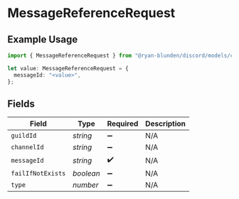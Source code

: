 # MessageReferenceRequest

## Example Usage

```typescript
import { MessageReferenceRequest } from "@ryan-blunden/discord/models/components";

let value: MessageReferenceRequest = {
  messageId: "<value>",
};
```

## Fields

| Field              | Type               | Required           | Description        |
| ------------------ | ------------------ | ------------------ | ------------------ |
| `guildId`          | *string*           | :heavy_minus_sign: | N/A                |
| `channelId`        | *string*           | :heavy_minus_sign: | N/A                |
| `messageId`        | *string*           | :heavy_check_mark: | N/A                |
| `failIfNotExists`  | *boolean*          | :heavy_minus_sign: | N/A                |
| `type`             | *number*           | :heavy_minus_sign: | N/A                |